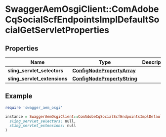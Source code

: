 # SwaggerAemOsgiClient::ComAdobeCqSocialScfEndpointsImplDefaultSocialGetServletProperties

## Properties

| Name | Type | Description | Notes |
| ---- | ---- | ----------- | ----- |
| **sling_servlet_selectors** | [**ConfigNodePropertyArray**](ConfigNodePropertyArray.md) |  | [optional] |
| **sling_servlet_extensions** | [**ConfigNodePropertyString**](ConfigNodePropertyString.md) |  | [optional] |

## Example

```ruby
require 'swagger_aem_osgi'

instance = SwaggerAemOsgiClient::ComAdobeCqSocialScfEndpointsImplDefaultSocialGetServletProperties.new(
  sling_servlet_selectors: null,
  sling_servlet_extensions: null
)
```

